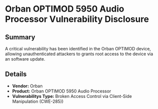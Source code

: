 # Orban OPTIMOD 5950  Audio Processor   Vulnerability Disclosure

## Summary

A critical vulnerability has been identified in the  Orban OPTIMOD device, allowing unauthenticated attackers to grants root access to the device via an software update.

## Details

- **Vendor:** Orban
- **Product:** Orban OPTIMOD 5950  Audio Processor 
- **Vulnerabilitys Type:** Broken Access Control via Client-Side Manipulation  (CWE-285))
